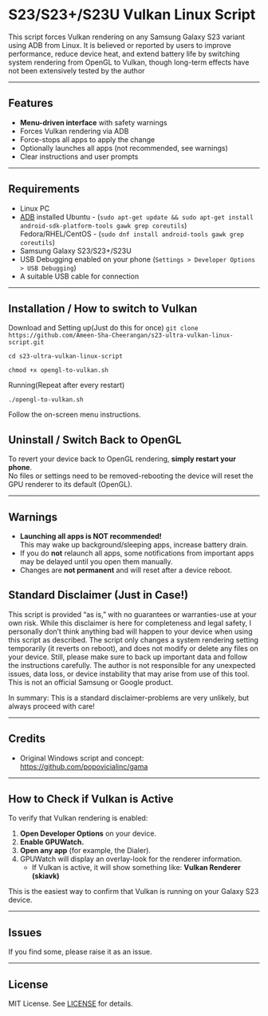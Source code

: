 # S23/S23+/S23U Vulkan Linux Script

This script forces Vulkan rendering on any Samsung Galaxy S23 variant using ADB from Linux. It is believed or reported by users to improve performance, reduce device heat, and extend battery life by switching system rendering from OpenGL to Vulkan, though long-term effects have not been extensively tested by the author

---

## Features

- **Menu-driven interface** with safety warnings
- Forces Vulkan rendering via ADB
- Force-stops all apps to apply the change
- Optionally launches all apps (not recommended, see warnings)
- Clear instructions and user prompts

---

## Requirements

- Linux PC
- [ADB](https://developer.android.com/tools/adb) installed
      Ubuntu - (`sudo apt-get update && sudo apt-get install android-sdk-platform-tools gawk grep coreutils`)
      Fedora/RHEL/CentOS - (`sudo dnf install android-tools gawk grep coreutils`)
- Samsung Galaxy S23/S23+/S23U
- USB Debugging enabled on your phone (`Settings > Developer Options > USB Debugging`)
- A suitable USB cable for connection

---

## Installation / How to switch to Vulkan
Download and Setting up(Just do this for once)
`git clone https://github.com/Ameen-Sha-Cheerangan/s23-ultra-vulkan-linux-script.git`

`cd s23-ultra-vulkan-linux-script`

`chmod +x opengl-to-vulkan.sh`

Running(Repeat after every restart)

`./opengl-to-vulkan.sh`

Follow the on-screen menu instructions.


## Uninstall / Switch Back to OpenGL

To revert your device back to OpenGL rendering, **simply restart your phone**.  
No files or settings need to be removed-rebooting the device will reset the GPU renderer to its default (OpenGL).


---

## Warnings

- **Launching all apps is NOT recommended!**  
  This may wake up background/sleeping apps, increase battery drain.  
- If you do **not** relaunch all apps, some notifications from important apps may be delayed until you open them manually.
- Changes are **not permanent** and will reset after a device reboot.


## Standard Disclaimer (Just in Case!)

This script is provided “as is,” with no guarantees or warranties-use at your own risk. While this disclaimer is here for completeness and legal safety, I personally don’t think anything bad will happen to your device when using this script as described.
The script only changes a system rendering setting temporarily (it reverts on reboot), and does not modify or delete any files on your device. Still, please make sure to back up important data and follow the instructions carefully.
The author is not responsible for any unexpected issues, data loss, or device instability that may arise from use of this tool. This is not an official Samsung or Google product.

In summary: This is a standard disclaimer-problems are very unlikely, but always proceed with care!

---

## Credits

- Original Windows script and concept: https://github.com/popovicialinc/gama
---

## How to Check if Vulkan is Active

To verify that Vulkan rendering is enabled:

1. **Open Developer Options** on your device.
2. **Enable GPUWatch.**
3. **Open any app** (for example, the Dialer).
4. GPUWatch will display an overlay-look for the renderer information.
   - If Vulkan is active, it will show something like: **Vulkan Renderer (skiavk)**

This is the easiest way to confirm that Vulkan is running on your Galaxy S23 device.

---
## Issues

If you find some, please raise it as an issue.

---
## License

MIT License. See [LICENSE](LICENSE) for details.
